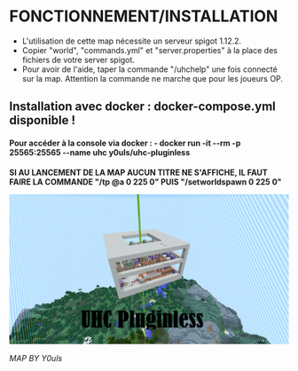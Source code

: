 # FONCTIONNEMENT/INSTALLATION #

- L'utilisation de cette map nécessite un serveur spigot 1.12.2.
- Copier "world", "commands.yml" et "server.properties" à la place des fichiers de votre server spigot.
- Pour avoir de l'aide, taper la commande "/uhchelp" une fois connecté sur la map. Attention la commande ne marche que pour les joueurs OP.

<strong><H2>Installation avec docker : docker-compose.yml disponible !</H2></strong>
<H4>Pour accéder à la console via docker : - docker run -it --rm -p 25565:25565 --name uhc y0uls/uhc-pluginless</H4>
<strong>SI AU LANCEMENT DE LA MAP AUCUN TITRE NE S'AFFICHE, IL FAUT FAIRE LA COMMANDE "/tp @a 0 225 0" PUIS "/setworldspawn 0 225 0"</strong>

![Alt text](world/UHC-Pluginless.png?raw=true "UHC")

<I>MAP BY Y0uls</I>
